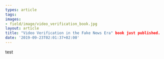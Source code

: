 ```yaml
---
types: article
tags:
images: 
- field/image/video_verification_book.jpg
layout: article
title: "Video Verification in the Fake News Era" book just published.
date: '2019-09-23T02:01:37+02:00'
---
```

<p>test</p>
